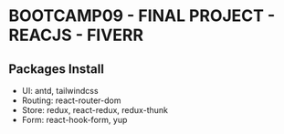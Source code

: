 <h1>BOOTCAMP09 - FINAL PROJECT - REACJS - FIVERR </h1>

<h2>Packages Install</h2>

<ul>
  <li>UI: antd, tailwindcss </li>
  <li>Routing: react-router-dom </li>
  <li>Store: redux, react-redux, redux-thunk </li>
  <li>Form: react-hook-form, yup </li>
  
</ul>








